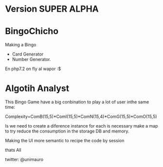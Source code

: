 # Version SUPER ALPHA 

# BingoChicho
Making a Bingo

- Card Generator
- Number Generator.

En php7.2 on fly al wapor :$

# Algotih Analyst 

This Bingo Game have a big conbination to play a lot of user inthe same time:

Complexity=ComB(15,5)*ComI(15,5)*ComN(15,4)*ComG(15,5)*ComO(15,5) 

Is we need to create a diference instance for each is necessary make a map to try reduce the consumption in the storage DB and memory.

Making the UI more semantic to recipe the code by session


thats All

twitter: @unimauro
